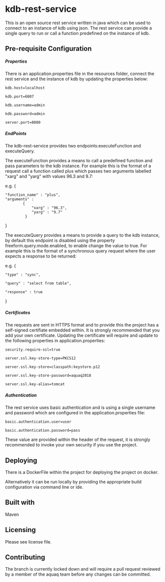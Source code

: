 # kdb-rest-service

This is an open source rest service written in java which can be used to connect to an instance of kdb using json. The rest service can provide a single query to run or call a function predefined on the instance of kdb.

## Pre-requisite Configuration 
##### Properties
There is an application.properties file in the resources folder, connect the rest service and the instance of kdb by updating the properties below:

    kdb.host=localhost

    kdb.port=6007

    kdb.username=admin

    kdb.password=admin

    server.port=8080


##### EndPoints
The kdb-rest-service provides two endpoints:executeFunction and executeQuery. 

The executeFunction provides a means to call a predefined function and pass parameters to the kdb instance. 
For example this is the format of a request call a function called plus which passes two arguments labelled "xarg" and "yarg" with values 96.3 and 9.7:

e.g.
{

    "function_name" : "plus",
    "arguments" : 
            {
                "xarg" : "96.3",
                "yarg" : "9.7"
             }
}

The executeQuery provides a means to provide a query to the kdb instance, by default this endpoint is disabled using the property freeform.query.mode.enabled, to enable change the value to true. 
For example this is the format of a synchronous query request where the user expects a response to be returned:

e.g.
{

    "type" : "sync",
   
    "query" : "select from table",

    "response" : true

}

##### Certificates
The requests are sent in HTTPS format and to provide this the project has a self-signed certifiate embedded within. It is strongly recommended that you add your own certificate. Updating the certificate will require and update to the following properties in application.properties:

    security.require-ssl=true

    server.ssl.key-store-type=PKCS12

    server.ssl.key-store=classpath:keystore.p12

    server.ssl.key-store-password=aquaq2018

    server.ssl.key-alias=tomcat

##### Authentication
The rest service uses basic authentication and is using a single username and password which are configured in the application.properties file:

    basic.authentication.user=user

    basic.authentication.password=pass

These value are provided within the header of the request, it is strongly recommended to invoke your own security if you use the project.


## Deploying 

There is a DockerFile within the project for deploying the project on docker.

Alternatively it can be run locally by providing the appropriate build configuration via command line or ide. 

## Built with 
Maven

## Licensing
Please see license file.

## Contributing 
The branch is currently locked down and will require a pull request reviewed by a member of the aquaq team before any changes can be committed.